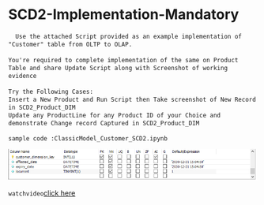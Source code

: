 # SCD2-Implementation-Mandatory

```
  Use the attached Script provided as an example implementation of "Customer" table from OLTP to OLAP.

You're required to complete implementation of the same on Product Table and share Update Script along with Screenshot of working evidence

Try the Following Cases:
Insert a New Product and Run Script then Take screenshot of New Record in SCD2_Product_DIM
Update any ProductLine for any Product ID of your Choice and demonstrate Change record Captured in SCD2_Product_DIM
```

`sample code :ClassicModel_Customer_SCD2.ipynb`

<img src="CustomerDIM_Config.PNG">


`watchvideo`[click here]('https://www.youtube.com/watch?v=Oar-M4GeF8U')

